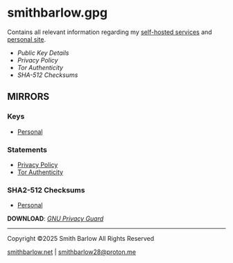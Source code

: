 # smithbarlow.gpg

Contains all relevant information regarding my [self-hosted services](https://smithbarlow.net/services/) and [personal site](https://github.com/smithbarlow/smithbarlow.net/). 

- *Public Key Details*
- *Privacy Policy*
- *Tor Authenticity*
- *SHA-512 Checksums*

## MIRRORS

### Keys

- [Personal](https://smithbarlow.net/smithbarlow.gpg)

### Statements

- [Privacy Policy](https://smithbarlow.net/privacy-policy.txt)
- [Tor Authenticity](https://smithbarlow.net/tor-mirror-statement.txt)

### SHA2-512 Checksums

- [Personal](https://smithbarlow.net/SHA2-512-HASHES.txt)

__DOWNLOAD__: *[GNU Privacy Guard](https://gnupg.org/)*

--------------------------------------------------------------------
Copyright ©2025 Smith Barlow All Rights Reserved

[smithbarlow.net](https://smithbarlow.net) | smithbarlow28@proton.me
